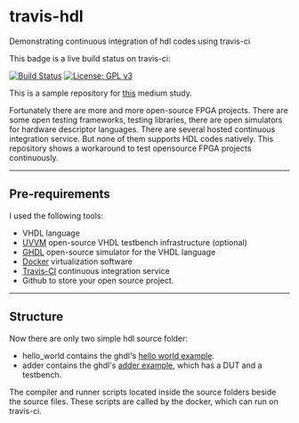 # travis-hdl
Demonstrating continuous integration of hdl codes using travis-ci

This badge is a live build status on travis-ci:

[![Build Status](https://travis-ci.org/raczben/yard.svg?branch=dev)](https://travis-ci.org/raczben/travis-hdl)
[![License: GPL v3](https://img.shields.io/badge/License-MIT-blue.svg)](https://opensource.org/licenses/MIT)


This is a sample repository for [this][1] medium study.

Fortunately there are more and more open-source FPGA projects. There are some open testing
frameworks, testing libraries, there are open simulators for hardware descriptor languages. There
are several hosted continuous integration service. But none of them supports HDL codes natively.
This repository shows a workaround to test opensource FPGA projects continuously.

---
## Pre-requirements
I used the following tools:

 - VHDL language
 - [UVVM][2] open-source VHDL testbench infrastructure (optional)
 - [GHDL][3] open-source simulator for the VHDL language
 - [Docker][4] virtualization software
 - [Travis-CI][5] continuous integration service
 - Github to store your open source project.


---  
## Structure
Now there are only two simple hdl source folder:

 - hello_world contains the ghdl's [hello world example][6].
 - adder contains the ghdl's [adder example][7], which has a DUT and a testbench.

The compiler and runner scripts located inside the source folders beside the source files. These
scripts are called by the docker, which can run on travis-ci.
 
  [1]: https://medium.com/continous-integration-for-open-fpga-projects
  [2]: https://bitvis.no/dev-tools/uvvm/
  [3]: http://ghdl.free.fr/
  [4]: https://www.docker.com/
  [5]: https://travis-ci.org/
  [6]: https://ghdl.readthedocs.io/en/latest/using/QuickStartGuide.html#the-hello-world-program
  [7]: https://ghdl.readthedocs.io/en/latest/using/QuickStartGuide.html#a-full-adder
